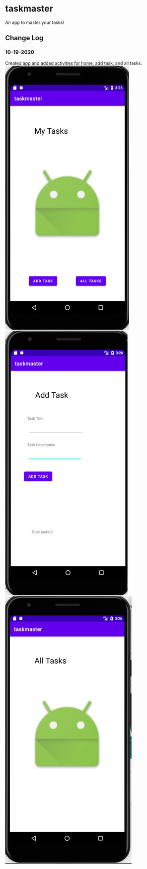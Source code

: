 # taskmaster
An app to master your tasks!
## Change Log
### 10-19-2020
Created app and added activities for home, add task, and all tasks.
![Homepage](screenshots/homepage.png)
![Add Tasks](screenshots/addTasks.png)
![All Tasks](screenshots/allTasks.png)